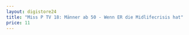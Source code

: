 ```yaml
---
layout: digistore24
title: "Miss P TV 18: Männer ab 50 - Wenn ER die Midlifecrisis hat"
price: 11
---
```

